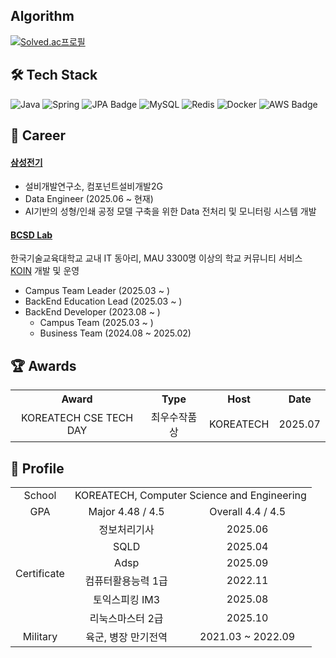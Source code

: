 ## Algorithm
[![Solved.ac프로필](http://mazassumnida.wtf/api/v2/generate_badge?boj=ya1179)](https://solved.ac/ya1179)

## 🛠 Tech Stack
![Java](https://img.shields.io/badge/Java-%23ED8B00.svg?style=for-the-badge&logo=openjdk&logoColor=white)
![Spring](https://img.shields.io/badge/spring-%236DB33F.svg?style=for-the-badge&logo=spring&logoColor=white)
![JPA Badge](https://img.shields.io/badge/JPA-007ACC?style=for-the-badge&logo=java&logoColor=white)
![MySQL](https://img.shields.io/badge/MySQL-%234479A1.svg?style=for-the-badge&logo=mysql&logoColor=white)
![Redis](https://img.shields.io/badge/redis-%23DD0031.svg?style=for-the-badge&logo=redis&logoColor=white)
![Docker](https://img.shields.io/badge/Docker-%232496ED.svg?style=for-the-badge&logo=docker&logoColor=white)
![AWS Badge](https://img.shields.io/badge/AWS-232F3E?style=for-the-badge&logo=amazon-aws&logoColor=white)

## 💼 Career
#### [삼성전기](https://www.samsungsem.com/)
- 설비개발연구소, 컴포넌트설비개발2G
- Data Engineer (2025.06 ~ 현재)
- AI기반의 성형/인쇄 공정 모델 구축을 위한 Data 전처리 및 모니터링 시스템 개발

#### [BCSD Lab](https://bcsdlab.com/)
한국기술교육대학교 교내 IT 동아리, MAU 3300명 이상의 학교 커뮤니티 서비스 [KOIN](https://koreatech.in/) 개발 및 운영
- Campus Team Leader (2025.03 ~ )
- BackEnd Education Lead (2025.03 ~ )
- BackEnd Developer (2023.08 ~ )
  - Campus Team (2025.03 ~ )
  - Business Team (2024.08 ~ 2025.02)

## 🏆 Awards
<table>
  <tr>
    <th align="center">Award</th>
    <th align="center">Type</th>
    <th align="center">Host</th>
    <th align="center">Date</th>
  </tr>
  <tr>
    <td align="center">KOREATECH CSE TECH DAY</td>
    <td align="center">최우수작품상</td>
    <td align="center">KOREATECH</td>
    <td align="center">2025.07</td>
  </tr>
</table>

## 🪪 Profile
<table>
  <tr>
    <td align="center">School</td>
    <td align="center" colspan="2">KOREATECH, Computer Science and Engineering</td>
  </tr>
  <tr>
    <td align="center">GPA</td>
    <td align="center">Major 4.48 / 4.5</td>
    <td align="center">Overall 4.4 / 4.5</td>
  </tr>
  <tr>
    <td align="center" rowspan="6">Certificate</td>
    <td align="center">정보처리기사</td>
    <td align="center">2025.06</td>
  </tr>
  <tr>
    <td align="center">SQLD</td>
    <td align="center">2025.04</td>
  </tr>
  <tr>
    <td align="center">Adsp</td>
    <td align="center">2025.09</td>
  </tr>
  <tr>
    <td align="center">컴퓨터활용능력 1급</td>
    <td align="center">2022.11</td>
  </tr>
  <tr>
    <td align="center">토익스피킹 IM3</td>
    <td align="center">2025.08</td>
  </tr>
  <tr>
    <td align="center">리눅스마스터 2급</td>
    <td align="center">2025.10</td>
  </tr>
  <tr>
    <td align="center">Military</td>
    <td align="center">육군, 병장 만기전역</td>
    <td align="center">2021.03 ~ 2022.09</td>
  </tr>
</table>
